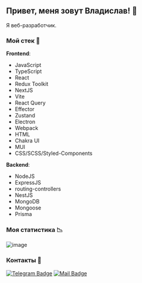 ## Привет, меня зовут Владислав! 👋

Я веб-разработчик.

### Мой стек 🧰

**Frontend**:
- JavaScript
- TypeScript
- React
- Redux Toolkit
- NextJS
- Vite
- React Query
- Effector
- Zustand
- Electron
- Webpack
- HTML
- Chakra UI
- MUI
- CSS/SCSS/Styled-Components

**Backend**:
- NodeJS
- ExpressJS
- routing-controllers
- NestJS
- MongoDB
- Mongoose
- Prisma

### Моя статистика 📉

![image](https://www.codewars.com/users/qann1st/badges/large)

### Контакты 📱

[![Telegram Badge](https://img.shields.io/badge/Telegram-0077B5?style=for-the-badge&logo=Telegram&logoColor=white)](https://t.me/qann1st)
[![Mail Badge](https://img.shields.io/badge/-Gmail-%23333?style=for-the-badge&logo=gmail&logoColor=white)](mailto:bllxy67@gmail.com)

